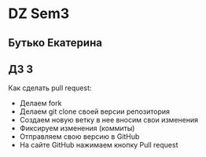 # DZ Sem3


## Бутько Екатерина
## ДЗ 3
Как сделать pull request:
* Делаем fork
* Делаем git clone своей версии репозитория
* Создаем новую ветку в нее вносим свои изменения 
* Фиксируем изменения (коммиты)
* Отправляем свою версию в GitHub
* На сайте GitHub нажимаем кнопку Pull request